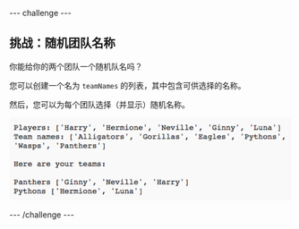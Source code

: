 \--- challenge \---

## 挑战：随机团队名称

你能给你的两个团队一个随机队名吗？

您可以创建一个名为 `teamNames` 的列表，其中包含可供选择的名称。

然后，您可以为每个团队选择（并显示）随机名称。

![截图](images/team-finished.png)

\--- /challenge \---